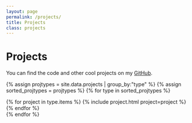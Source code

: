 ```yaml
---
layout: page
permalink: /projects/
title: Projects
class: projects
---
```


# Projects

<!-- {:.lead} -->

You can find the code and other cool projects on my [GitHub](https://github.com/areenkh). 

{% assign projtypes = site.data.projects | group_by:"type"  %}
{% assign sorted_projtypes = projtypes %}
{% for type in sorted_projtypes %}
<!-- <h2 id="{{ type.name | replace: ' ', '-' | replace: '(', '' | replace: ')', '' }}">{{ type.name }}</h2> -->
<div class="grid">
  <!-- do not uncomment ((start)){% for project in site.data.projects %}
    {% include project.html project=project %}
  {% endfor %} Do not uncomment this one out later ((end))-->
  {% for project in type.items %}
  {% include project.html project=project %}
  {% endfor %}
</div> 
{% endfor %}

